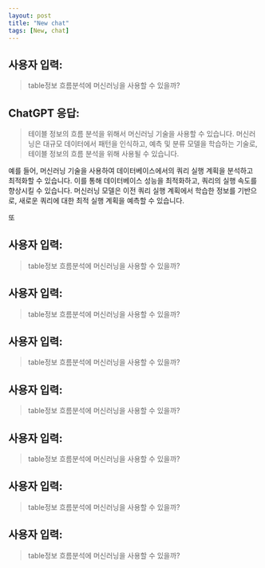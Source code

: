 ```yaml
---
layout: post
title: "New chat"
tags: [New, chat]
---
```


## 사용자 입력:
> table정보 흐름분석에 머신러닝을 사용할 수 있을까?

## ChatGPT 응답:
> 테이블 정보의 흐름 분석을 위해서 머신러닝 기술을 사용할 수 있습니다. 머신러닝은 대규모 데이터에서 패턴을 인식하고, 예측 및 분류 모델을 학습하는 기술로, 테이블 정보의 흐름 분석을 위해 사용될 수 있습니다.

예를 들어, 머신러닝 기술을 사용하여 데이터베이스에서의 쿼리 실행 계획을 분석하고 최적화할 수 있습니다. 이를 통해 데이터베이스 성능을 최적화하고, 쿼리의 실행 속도를 향상시킬 수 있습니다. 머신러닝 모델은 이전 쿼리 실행 계획에서 학습한 정보를 기반으로, 새로운 쿼리에 대한 최적 실행 계획을 예측할 수 있습니다.

또

## 사용자 입력:
> table정보 흐름분석에 머신러닝을 사용할 수 있을까?

## 사용자 입력:
> table정보 흐름분석에 머신러닝을 사용할 수 있을까?

## 사용자 입력:
> table정보 흐름분석에 머신러닝을 사용할 수 있을까?

## 사용자 입력:
> table정보 흐름분석에 머신러닝을 사용할 수 있을까?

## 사용자 입력:
> table정보 흐름분석에 머신러닝을 사용할 수 있을까?

## 사용자 입력:
> table정보 흐름분석에 머신러닝을 사용할 수 있을까?

## 사용자 입력:
> table정보 흐름분석에 머신러닝을 사용할 수 있을까?

